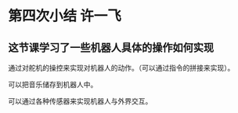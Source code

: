 # 第四次小结  许一飞
## 这节课学习了一些机器人具体的操作如何实现



通过对舵机的操控来实现对机器人的动作。（可以通过指令的拼接来实现）。

可以把音乐储存到机器人中。

可以通过各种传感器来实现机器人与外界交互。

